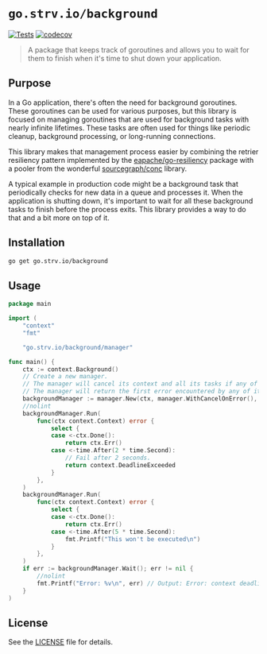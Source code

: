 # `go.strv.io/background`

[![Tests][badge-tests]][workflow-tests] [![codecov][badge-codecov]][codecov-dashboard]

> A package that keeps track of goroutines and allows you to wait for them to finish when it's time to shut down your application.

## Purpose

In a Go application, there's often the need for background goroutines. These goroutines can be used for various purposes, but this library is focused on managing goroutines that are used for background tasks with nearly infinite lifetimes. These tasks are often used for things like periodic cleanup, background processing, or long-running connections.

This library makes that management process easier by combining the retrier resiliency pattern implemented by the [eapache/go-resiliency](https://github.com/eapache/go-resiliency) package with a pooler from the wonderful [sourcegraph/conc](https://github.com/sourcegraph/conc) library.

A typical example in production code might be a background task that periodically checks for new data in a queue and processes it. When the application is shutting down, it's important to wait for all these background tasks to finish before the process exits. This library provides a way to do that and a bit more on top of it.

## Installation

```sh
go get go.strv.io/background
```

## Usage

```go
package main

import (
	"context"
	"fmt"

	"go.strv.io/background/manager"

func main() {
	ctx := context.Background()
	// Create a new manager.
	// The manager will cancel its context and all its tasks if any of the tasks returns an error.
	// The manager will return the first error encountered by any of its tasks.
	backgroundManager := manager.New(ctx, manager.WithCancelOnError(), manager.WithFirstError())
	//nolint
	backgroundManager.Run(
		func(ctx context.Context) error {
			select {
			case <-ctx.Done():
				return ctx.Err()
			case <-time.After(2 * time.Second):
				// Fail after 2 seconds.
				return context.DeadlineExceeded
			}
		},
	)
	backgroundManager.Run(
		func(ctx context.Context) error {
			select {
			case <-ctx.Done():
				return ctx.Err()
			case <-time.After(5 * time.Second):
				fmt.Printf("This won't be executed\n")
			}
		},
	)
	if err := backgroundManager.Wait(); err != nil {
		//nolint
		fmt.Printf("Error: %v\n", err) // Output: Error: context deadline exceeded
	}
)

```

## License

See the [LICENSE](LICENSE) file for details.

[badge-tests]: https://github.com/strvcom/strv-backend-go-background/actions/workflows/test.yaml/badge.svg
[workflow-tests]: https://github.com/strvcom/strv-backend-go-background/actions/workflows/test.yaml
[badge-codecov]: https://codecov.io/gh/strvcom/strv-backend-go-background/graph/badge.svg?token=ST3JD5GCRN
[codecov-dashboard]: https://codecov.io/gh/strvcom/strv-backend-go-background
